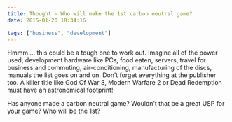 ```yaml
---
title: Thought – Who will make the 1st carbon neutral game?
date: 2015-01-20 18:34:16

tags: ["business", "development"]
---
```


Hmmm…. this could be a tough one to work out. Imagine all of the power
used; development hardware like PCs, food eaten, servers, travel for
business and commuting, air-conditioning, manufacturing of the discs,
manuals the list goes on and on. Don’t forget everything at the
publisher too. A killer title like God Of War 3, Modern Warfare 2 or
Dead Redemption must have an astronomical footprint!

Has anyone made a carbon neutral game? Wouldn’t that be a great USP for
your game? Who will be the 1st?
